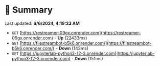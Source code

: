 # 📖 Summary
Last updated: **6/6/2024, 4:19:23 AM**

- `GET` [https://restreamer-09gx.onrender.com](https://restreamer-09gx.onrender.com) - **Up** (22433ms)
- `GET` [https://filestreambot-b5k6.onrender.com/](https://filestreambot-b5k6.onrender.com/) - **Down** (143ms)
- `GET` [https://jupyterlab-python3-12-3.onrender.com](https://jupyterlab-python3-12-3.onrender.com) - **Down** (151ms)
